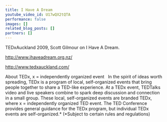 ```yaml
---
title: I Have A Dream
youtube_video_id: U17wQX2tQTA
performance: false
images: []
related_blog_posts: []
partners: []
---
```


TEDxAuckland 2009, Scott Gilmour on I Have A Dream.

http://www.ihaveadream.org.nz/

http://www.tedxauckland.com/

About TEDx, x = independently organized event   In the spirit of ideas worth spreading, TEDx is a program of local, self-organized events that bring people together to share a TED-like experience. At a TEDx event, TEDTalks video and live speakers combine to spark deep discussion and connection in a small group. These local, self-organized events are branded TEDx, where x = independently organized TED event. The TED Conference provides general guidance for the TEDx program, but individual TEDx events are self-organized.* (*Subject to certain rules and regulations)
